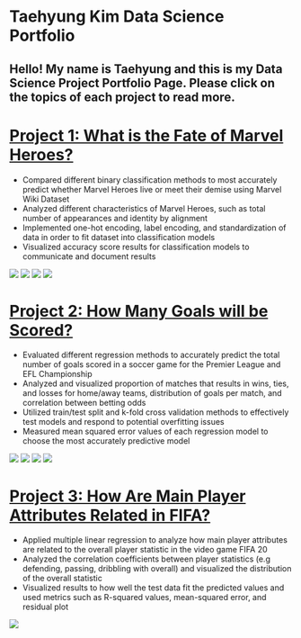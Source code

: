 # Taehyung Kim Data Science Portfolio
## Hello! My name is Taehyung and this is my Data Science Project Portfolio Page. Please click on the topics of each project to read more.

# [Project 1: What is the Fate of Marvel Heroes?](https://github.com/taehyungkim1995/What-is-the-Fate-of-Marvel-Heroes-/blob/master/README.md)

* Compared different binary classification methods to most accurately predict whether Marvel Heroes live or meet their demise using Marvel Wiki Dataset
* Analyzed different characteristics of Marvel Heroes, such as total number of appearances and identity by alignment
* Implemented one-hot encoding, label encoding, and standardization of data in order to fit dataset into classification models
* Visualized accuracy score results for classification models to communicate and document results

![](Visualizations/marvel_viz1.png)
![](Visualizations/marvel_viz2.png)
![](Visualizations/marvel_viz3.png)
![](Visualizations/marvel_viz4.png)

# [Project 2: How Many Goals will be Scored?](https://github.com/taehyungkim1995/How-Many-Goals-will-be-Scored-/blob/master/README.md)

* Evaluated different regression methods to accurately predict the total number of goals scored in a soccer game for the Premier League and EFL Championship
* Analyzed and visualized proportion of matches that results in wins, ties, and losses for home/away teams, distribution of goals per match, and correlation between betting odds
* Utilized train/test split and k-fold cross validation methods to effectively test models and respond to potential overfitting issues 
* Measured mean squared error values of each regression model to choose the most accurately predictive model 

![](Visualizations/goals_viz1.png)
![](Visualizations/goals_viz2.png)
![](Visualizations/goals_viz3.png)
![](Visualizations/goals_viz4.png)

# [Project 3: How Are Main Player Attributes Related in FIFA?](https://github.com/taehyungkim1995/How-are-Main-Player-Attributes-Related-in-Fifa-)

* Applied multiple linear regression to analyze how main player attributes are related to the overall player statistic in the video game FIFA 20
* Analyzed the correlation coefficients between player statistics (e.g defending, passing, dribbling with overall) and visualized the distribution of the overall statistic 
* Visualized results to how well the test data fit the predicted values and used metrics such as R-squared values, mean-squared error, and residual plot

![](Visualizations/fifa_viz1.png)

